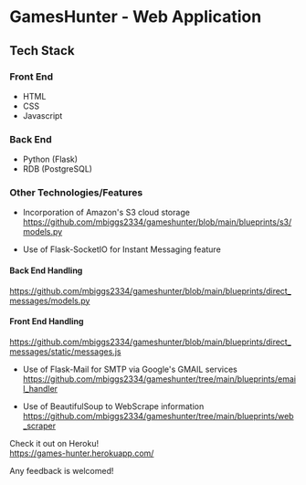 # GamesHunter - Web Application

## Tech Stack  
### Front End  
- HTML
- CSS
- Javascript

### Back End  
- Python (Flask)
- RDB (PostgreSQL)

### Other Technologies/Features  
- Incorporation of Amazon's S3 cloud storage  
https://github.com/mbiggs2334/gameshunter/blob/main/blueprints/s3/models.py  

- Use of Flask-SocketIO for Instant Messaging feature  
#### Back End Handling  
https://github.com/mbiggs2334/gameshunter/blob/main/blueprints/direct_messages/models.py  
#### Front End Handling  
https://github.com/mbiggs2334/gameshunter/blob/main/blueprints/direct_messages/static/messages.js  

- Use of Flask-Mail for SMTP via Google's GMAIL services  
https://github.com/mbiggs2334/gameshunter/tree/main/blueprints/email_handler  

- Use of BeautifulSoup to WebScrape information  
https://github.com/mbiggs2334/gameshunter/tree/main/blueprints/web_scraper  


Check it out on Heroku!  
https://games-hunter.herokuapp.com/  
  
Any feedback is welcomed!